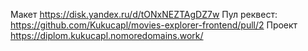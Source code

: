 Макет https://disk.yandex.ru/d/tONxNEZTAgDZ7w
Пул реквест: https://github.com/Kukucapl/movies-explorer-frontend/pull/2
Проект https://diplom.kukucapl.nomoredomains.work/